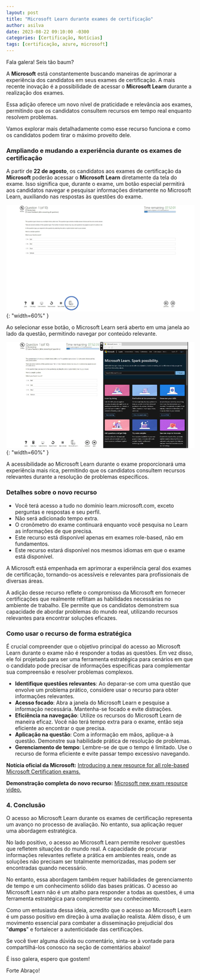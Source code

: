 ```yaml
---
layout: post
title: "Microsoft Learn durante exames de certificação"
author: asilva
date: 2023-08-22 09:10:00 -0300
categories: [Certificação, Notícias]
tags: [certificação, azure, microsoft]
---
```


Fala galera! Seis tão baum?

A **Microsoft** está constantemente buscando maneiras de aprimorar a experiência dos candidatos em seus exames de certificação. A mais recente inovação é a possibilidade de acessar o **Microsoft Learn** durante a realização dos exames. 

Essa adição oferece um novo nível de praticidade e relevância aos exames, permitindo que os candidatos consultem recursos em tempo real enquanto resolvem problemas.

 Vamos explorar mais detalhadamente como esse recurso funciona e como os candidatos podem tirar o máximo proveito dele.

### **Ampliando e mudando a experiência durante os exames de certificação**

A partir de **22 de agosto**, os candidatos aos exames de certificação da **Microsoft** poderão acessar o **Microsoft** **Learn** diretamente da tela do exame. Isso significa que, durante o exame, um botão especial permitirá aos candidatos navegar e pesquisar informações diretamente no Microsoft Learn, auxiliando nas respostas às questões do exame.

![](/assets/img/76/certlearn01.jpeg){: "width=60%" } 

Ao selecionar esse botão, o Microsoft Learn será aberto em uma janela ao lado da questão, permitindo navegar por conteúdo relevante.

![](/assets/img/76/certlearn02.jpg){: "width=60%" } 

A acessibilidade ao Microsoft Learn durante o exame proporcionará uma experiência mais rica, permitindo que os candidatos consultem recursos relevantes durante a resolução de problemas específicos.

### **Detalhes sobre o novo recurso**

- Você terá acesso a tudo no domínio learn.microsoft.com, exceto perguntas e respostas e seu perfil.
- Não será adicionado tempo extra.
- O cronômetro do exame continuará enquanto você pesquisa no Learn as informações de que precisa.
- Este recurso está disponível apenas em exames role-based, não em fundamentos.
- Este recurso estará disponível nos mesmos idiomas em que o exame está disponível.

A Microsoft está empenhada em aprimorar a experiência geral dos exames de certificação, tornando-os acessíveis e relevantes para profissionais de diversas áreas.

A adição desse recurso reflete o compromisso da Microsoft em fornecer certificações que realmente reflitam as habilidades necessárias no ambiente de trabalho. Ele permite que os candidatos demonstrem sua capacidade de abordar problemas do mundo real, utilizando recursos relevantes para encontrar soluções eficazes.

### **Como usar o recurso de forma estratégica**

É crucial compreender que o objetivo principal do acesso ao Microsoft Learn durante o exame não é responder a todas as questões. Em vez disso, ele foi projetado para ser uma ferramenta estratégica para cenários em que o candidato pode precisar de informações específicas para complementar sua compreensão e resolver problemas complexos.

- **Identifique questões relevantes**: Ao deparar-se com uma questão que envolve um problema prático, considere usar o recurso para obter informações relevantes.
- **Acesso focado**: Abra a janela do Microsoft Learn e pesquise a informação necessária. Mantenha-se focado e evite distrações.
- **Eficiência na navegação**: Utilize os recursos do Microsoft Learn de maneira eficaz. Você não terá tempo extra para o exame, então seja eficiente ao encontrar o que precisa.
- **Aplicação na questão**: Com a informação em mãos, aplique-a à questão. Demonstre sua habilidade prática de resolução de problemas.
- **Gerenciamento de tempo**: Lembre-se de que o tempo é limitado. Use o recurso de forma eficiente e evite passar tempo excessivo navegando.

**Notícia oficial da Microsoft:** <a href="https://techcommunity.microsoft.com/t5/microsoft-learn-blog/introducing-a-new-resource-for-all-role-based-microsoft/ba-p/3500870?WT.mc_id=general_LinkedIn-wwl" target="_blank"> Introducing a new resource for all role-based Microsoft Certification exams.</a> 

**Demonstração completa do novo recurso:** <a href="https://www.microsoft.com/videoplayer/embed/RW1a0L5" target="_blank"> Microsoft new exam resource video.</a> 

### **4. Conclusão**

O acesso ao Microsoft Learn durante os exames de certificação representa um avanço no processo de avaliação. No entanto, sua aplicação requer uma abordagem estratégica.

No lado positivo, o acesso ao Microsoft Learn permite resolver questões que refletem situações do mundo real. A capacidade de procurar informações relevantes reflete a prática em ambientes reais, onde as soluções não precisam ser totalmente memorizadas, mas podem ser encontradas quando necessário.

No entanto, essa abordagem também requer habilidades de gerenciamento de tempo e um conhecimento sólido das bases práticas. O acesso ao Microsoft Learn não é um atalho para responder a todas as questões, é uma ferramenta estratégica para complementar seu conhecimento.

Como um entusiasta dessa ideia, acredito que o acesso ao Microsoft Learn é um passo positivo em direção à uma avaliação realista. Além disso, é um movimento essencial para combater a disseminação prejudicial dos "**dumps**" e fortalecer a autenticidade das certificações.

Se você tiver alguma dúvida ou comentário, sinta-se à vontade para compartilhá-los conosco na seção de comentários abaixo!

É isso galera, espero que gostem!

Forte Abraço!
